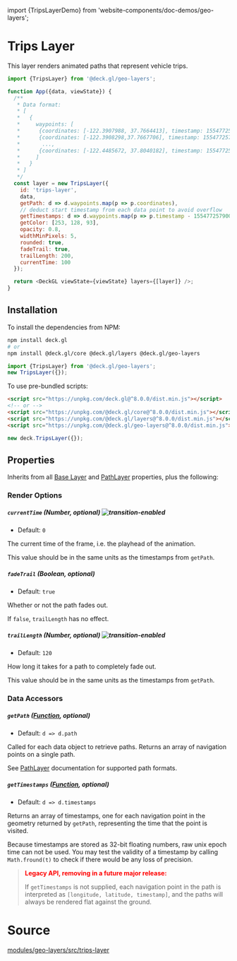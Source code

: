 import {TripsLayerDemo} from 'website-components/doc-demos/geo-layers';

<TripsLayerDemo />

# Trips Layer

This layer renders animated paths that represent vehicle trips.

```js
import {TripsLayer} from '@deck.gl/geo-layers';

function App({data, viewState}) {
  /**
   * Data format:
   * [
   *   {
   *     waypoints: [
   *      {coordinates: [-122.3907988, 37.7664413], timestamp: 1554772579000}
   *      {coordinates: [-122.3908298,37.7667706], timestamp: 1554772579010}
   *       ...,
   *      {coordinates: [-122.4485672, 37.8040182], timestamp: 1554772580200}
   *     ]
   *   }
   * ]
   */
  const layer = new TripsLayer({
    id: 'trips-layer',
    data,
    getPath: d => d.waypoints.map(p => p.coordinates),
    // deduct start timestamp from each data point to avoid overflow
    getTimestamps: d => d.waypoints.map(p => p.timestamp - 1554772579000),
    getColor: [253, 128, 93],
    opacity: 0.8,
    widthMinPixels: 5,
    rounded: true,
    fadeTrail: true,
    trailLength: 200,
    currentTime: 100
  });

  return <DeckGL viewState={viewState} layers={[layer]} />;
}
```

## Installation

To install the dependencies from NPM:

```bash
npm install deck.gl
# or
npm install @deck.gl/core @deck.gl/layers @deck.gl/geo-layers
```

```js
import {TripsLayer} from '@deck.gl/geo-layers';
new TripsLayer({});
```

To use pre-bundled scripts:

```html
<script src="https://unpkg.com/deck.gl@^8.0.0/dist.min.js"></script>
<!-- or -->
<script src="https://unpkg.com/@deck.gl/core@^8.0.0/dist.min.js"></script>
<script src="https://unpkg.com/@deck.gl/layers@^8.0.0/dist.min.js"></script>
<script src="https://unpkg.com/@deck.gl/geo-layers@^8.0.0/dist.min.js"></script>
```

```js
new deck.TripsLayer({});
```


## Properties

Inherits from all [Base Layer](/docs/api-reference/core/layer.md) and [PathLayer](/docs/api-reference/layers/path-layer.md) properties, plus the following:

### Render Options

##### `currentTime` (Number, optional) ![transition-enabled](https://img.shields.io/badge/transition-enabled-green.svg?style=flat-square")

- Default: `0`

The current time of the frame, i.e. the playhead of the animation.

This value should be in the same units as the timestamps from `getPath`.

##### `fadeTrail` (Boolean, optional)

- Default: `true`

Whether or not the path fades out.

If `false`, `trailLength` has no effect.

##### `trailLength` (Number, optional) ![transition-enabled](https://img.shields.io/badge/transition-enabled-green.svg?style=flat-square")

- Default: `120`

How long it takes for a path to completely fade out.

This value should be in the same units as the timestamps from `getPath`.

### Data Accessors

##### `getPath` ([Function](/docs/developer-guide/using-layers.md#accessors), optional)

- Default: `d => d.path`

Called for each data object to retrieve paths.
Returns an array of navigation points on a single path.

See [PathLayer](/docs/api-reference/layers/path-layer.md) documentation for supported path formats.

##### `getTimestamps` ([Function](/docs/developer-guide/using-layers.md#accessors), optional)

- Default: `d => d.timestamps`

Returns an array of timestamps, one for each navigation point in the geometry returned by `getPath`, representing the time that the point is visited.

Because timestamps are stored as 32-bit floating numbers, raw unix epoch time can not be used. You may test the validity of a timestamp by calling `Math.fround(t)` to check if there would be any loss of precision.

> **<span style="color:red">Legacy API, removing in a future major release:</span>**
>
> If `getTimestamps` is not supplied, each navigation point in the path is interpreted as `[longitude, latitude, timestamp]`, and the paths will always be rendered flat against the ground.


# Source

[modules/geo-layers/src/trips-layer](https://github.com/visgl/deck.gl/tree/8.6-release/modules/geo-layers/src/trips-layer)
